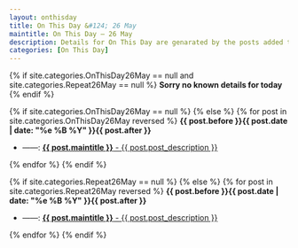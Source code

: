 ```yaml
---
layout: onthisday
title: On This Day &#124; 26 May
maintitle: On This Day — 26 May
description: Details for On This Day are genarated by the posts added to the website so the content is subject to changes/updates over time.
categories: [On This Day]
---
```


{% if site.categories.OnThisDay26May == null and site.categories.Repeat26May == null %}
<strong>Sorry no known details for today</strong>
{% endif %}

{% if site.categories.OnThisDay26May == null %}
{% else %}
{% for post in site.categories.OnThisDay26May reversed %}
<strong>{{ post.before }}{{ post.date | date: "%e %B %Y" }}{{ post.after }}</strong>
<ul>
<li> ——: <a href="{{ post.url }}"><strong>{{ post.maintitle }}</strong> - {{ post.post_description }}</a></li>
</ul>
{% endfor %}
{% endif %}

{% if site.categories.Repeat26May == null %}
{% else %}
{% for post in site.categories.Repeat26May reversed %}
<strong>{{ post.before }}{{ post.date | date: "%e %B %Y" }}{{ post.after }}</strong>
<ul>
<li> ——: <a href="{{ post.url }}"><strong>{{ post.maintitle }}</strong> - {{ post.post_description }}</a></li>
</ul>
{% endfor %}
{% endif %}
